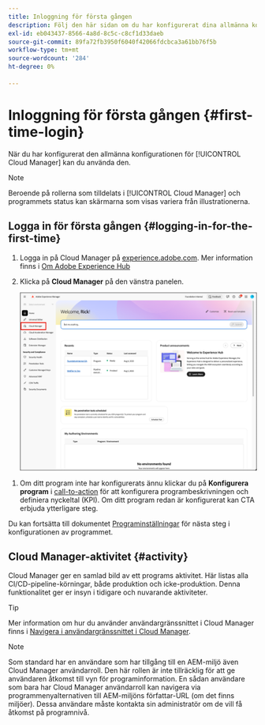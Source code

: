 ```yaml
---
title: Inloggning för första gången
description: Följ den här sidan om du har konfigurerat dina allmänna konfigurationer och vill använda Cloud Manager för första gången.
exl-id: eb043437-8566-4a8d-8c5c-c8cf1d33daeb
source-git-commit: 89fa72fb3950f6040f42066fdcbca3a61bb76f5b
workflow-type: tm+mt
source-wordcount: '284'
ht-degree: 0%

---
```



# Inloggning för första gången {#first-time-login}

När du har konfigurerat den allmänna konfigurationen för [!UICONTROL Cloud Manager] kan du använda den.

>[!NOTE]
>
>Beroende på rollerna som tilldelats i [!UICONTROL Cloud Manager] och programmets status kan skärmarna som visas variera från illustrationerna.

## Logga in för första gången {#logging-in-for-the-first-time}

1. Logga in på Cloud Manager på [experience.adobe.com](https://experience.adobe.com/experiencemanager). Mer information finns i [Om Adobe Experience Hub](https://experienceleague.adobe.com/sv/docs/experience-manager-65/content/experience-hub/experience-hub)
1. Klicka på **Cloud Manager** på den vänstra panelen.

   ![Cloud Manager i den vänstra panelen i Experience Manager](/help/getting-started/assets/cloud-manager-experiencemanager.png)

<!-- 
1. Log into Cloud Manager at [`my.cloudmanager.adobe.com`](https://my.cloudmanager.adobe.com/) and you see your list of programs.

   ![Cloud Manager console](/help/assets/cloud-manager-console.png)

1. Click your program's card to navigate to Cloud Manager's **Overview** page. 

1. Cloud Manager opens to the **Overview** page.

   ![Cloud Manager overview page](/help/assets/program-overview-page.png) -->


1. Om ditt program inte har konfigurerats ännu klickar du på **Konfigurera program** i [call-to-action](/help/getting-started/navigation.md#cta) för att konfigurera programbeskrivningen och definiera nyckeltal (KPI). Om ditt program redan är konfigurerat kan CTA erbjuda ytterligare steg.

Du kan fortsätta till dokumentet [Programinställningar](/help/getting-started/program-setup.md) för nästa steg i konfigurationen av programmet.

## Cloud Manager-aktivitet {#activity}

Cloud Manager ger en samlad bild av ett programs aktivitet. Här listas alla CI/CD-pipeline-körningar, både produktion och icke-produktion. Denna funktionalitet ger er insyn i tidigare och nuvarande aktiviteter.

>[!TIP]
>
>Mer information om hur du använder användargränssnittet i Cloud Manager finns i [Navigera i användargränssnittet i Cloud Manager](/help/getting-started/navigation.md).

>[!NOTE]
>
>Som standard har en användare som har tillgång till en AEM-miljö även Cloud Manager användarroll. Den här rollen är inte tillräcklig för att ge användaren åtkomst till vyn för programinformation. En sådan användare som bara har Cloud Manager användarroll kan navigera via programmenyalternativen till AEM-miljöns författar-URL (om det finns miljöer). Dessa användare måste kontakta sin administratör om de vill få åtkomst på programnivå.
